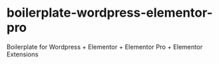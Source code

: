 # boilerplate-wordpress-elementor-pro
Boilerplate for Wordpress + Elementor + Elementor Pro + Elementor Extensions
